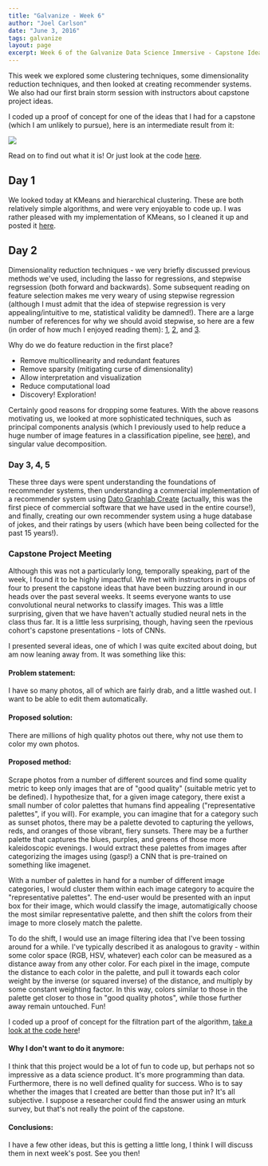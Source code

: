 ```yaml
---
title: "Galvanize - Week 6"
author: "Joel Carlson"
date: "June 3, 2016"
tags: galvanize
layout: page
excerpt: Week 6 of the Galvanize Data Science Immersive - Capstone Ideation
---
```



This week we explored some clustering techniques, some dimensionality reduction techniques, and then looked at creating recommender systems. We also had our first brain storm session with instructors about capstone project ideas.

I coded up a proof of concept for one of the ideas that I had for a capstone (which I am unlikely to pursue), here is an intermediate result from it:

<img src="https://raw.githubusercontent.com/joelcarlson/joelcarlson.github.io/master/figs/Galvanize/GravityPOC.png"/>

Read on to find out what it is! Or just look at the code [here](https://github.com/joelcarlson/GravityImageFilter).

## Day 1

We looked today at KMeans and hierarchical clustering. These are both relatively simple algorithms, and were very enjoyable to code up. I was rather pleased with my implementation of KMeans, so I cleaned it up and posted it [here](https://github.com/joelcarlson/ipython-notebooks/tree/master/KMeans_Implementation).

## Day 2

Dimensionality reduction techniques - we very briefly discussed previous methods we've used, including the lasso for regressions, and stepwise regrsession (both forward and backwards). Some subsequent reading on feature selection makes me very weary of using stepwise regression (although I must admit that the idea of stepwise regression is very appealing/intuitive to me, statistical validity be damned!). There are a large number of references for why we should avoid stepwise, so here are a few (in order of how much I enjoyed reading them): [1](http://andrewgelman.com/2014/06/02/hate-stepwise-regression/), [2](http://www.stata.com/support/faqs/statistics/stepwise-regression-problems/), and [3](http://stats.stackexchange.com/questions/7935/what-are-disadvantages-of-using-the-lasso-for-variable-selection-for-regression).

Why do we do feature reduction in the first place?
 - Remove multicollinearity and redundant features
 - Remove sparsity (mitigating curse of dimensionality)
 - Allow interpretation and visualization
 - Reduce computational load
 - Discovery! Exploration!

Certainly good reasons for dropping some features. With the above reasons motivating us, we looked at more sophisticated techniques, such as principal components analysis (which I previously used to help reduce a huge number of image features in a classification pipeline, see [here](http://joelcarlson.me/research/glioma/)), and singular value decomposition.

### Day 3, 4, 5

These three days were spent understanding the foundations of recommender systems, then understanding a commercial implementation of a recommender system using [Dato Graphlab Create](https://dato.com/products/create/) (actually, this was the first piece of commercial software that we have used in the entire course!), and finally, creating our own recommender system using a huge database of jokes, and their ratings by users (which have been being collected for the past 15 years!).

### Capstone Project Meeting

Although this was not a particularly long, temporally speaking, part of the week, I found it to be highly impactful. We met with instructors in groups of four to present the capstone ideas that have been buzzing around in our heads over the past several weeks. It seems everyone wants to use convolutional neural networks to classify images. This was a little surprising, given that we have haven't actually studied neural nets in the class thus far. It is a little less surprising, though, having seen the rpevious cohort's capstone presentations - lots of CNNs.

I presented several ideas, one of which I was quite excited about doing, but am now leaning away from. It was something like this:

#### Problem statement:

I have so many photos, all of which are fairly drab, and a little washed out. I want to be able to edit them automatically.

#### Proposed solution:

There are millions of high quality photos out there, why not use them to color my own photos.

#### Proposed method:

Scrape photos from a number of different sources and find some quality metric to keep only images that are of "good quality" (suitable metric yet to be defined). I hypothesize that, for a given image category, there exist a small number of color palettes that humans find appealing ("representative palettes", if you will). For example, you can imagine that for a category such as sunset photos, there may be a palette devoted to capturing the yellows, reds, and oranges of those vibrant, fiery sunsets. There may be a further palette that captures the blues, purples, and greens of those more kaleidoscopic evenings. I would extract these palettes from images after categorizing the images using (gasp!) a CNN that is pre-trained on something like imagenet.

With a number of palettes in hand for a number of different image categories, I would cluster them within each image category to acquire the "representative palettes". The end-user would be presented with an input box for their image, which would classify the image, automatigically choose the most similar representative palette, and then shift the colors from their image to more closely match the palette.

To do the shift, I would use an image filtering idea that I've been tossing around for a while. I've typically described it as analogous to gravity - within some color space (RGB, HSV, whatever) each color can be measured as a distance away from any other color. For each pixel in the image, compute the distance to each color in the palette, and pull it towards each color weight by the inverse (or squared inverse) of the distance, and multiply by some constant weighting factor. In this way, colors similar to those in the palette get closer to those in "good quality photos", while those further away remain untouched. Fun!

I coded up a proof of concept for the filtration part of the algorithm, [take a look at the code here](https://github.com/joelcarlson/GravityImageFilter)!

#### Why I don't want to do it anymore:

I think that this project would be a lot of fun to code up, but perhaps not so impressive as a data science product. It's more programming than data. Furthermore, there is no well defined quality for success. Who is to say whether the images that I created are better than those put in? It's all subjective. I suppose a researcher could find the answer using an mturk survey, but that's not really the point of the capstone.

#### Conclusions:

I have a few other ideas, but this is getting a little long, I think I will discuss them in next week's post. See you then!
